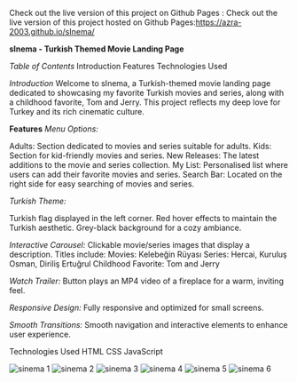 Check out the live version of this project on Github Pages : Check out the live version of this project hosted on Github Pages:https://azra-2003.github.io/sInema/

**sInema - Turkish Themed Movie Landing Page**

*Table of Contents*
Introduction
Features
Technologies Used

*Introduction*
Welcome to sInema, a Turkish-themed movie landing page dedicated to showcasing my favorite Turkish movies and series, along with a childhood favorite, Tom and Jerry.
This project reflects my deep love for Turkey and its rich cinematic culture.

**Features**
*Menu Options:*

Adults: Section dedicated to movies and series suitable for adults.
Kids: Section for kid-friendly movies and series.
New Releases: The latest additions to the movie and series collection.
My List: Personalised list where users can add their favorite movies and series.
Search Bar: Located on the right side for easy searching of movies and series.

*Turkish Theme:*

Turkish flag displayed in the left corner.
Red hover effects to maintain the Turkish aesthetic.
Grey-black background for a cozy ambiance.

*Interactive Carousel:*
Clickable movie/series images that display a description.
Titles include:
Movies: Kelebeğin Rüyası
Series: Hercai, Kuruluş Osman, Diriliş Ertuğrul
Childhood Favorite: Tom and Jerry

*Watch Trailer:*
Button plays an MP4 video of a fireplace for a warm, inviting feel.

*Responsive Design:*
Fully responsive and optimized for small screens.

*Smooth Transitions:*
Smooth navigation and interactive elements to enhance user experience.

Technologies Used
HTML
CSS
JavaScript

![sinema 1](https://github.com/Azra-2003/Turkish-landing-page/assets/157401242/c97405a5-256d-4bd6-bd62-fb5316181d77)
![sinema 2](https://github.com/Azra-2003/Turkish-landing-page/assets/157401242/0f5f0fbd-e8ee-4310-9692-32396a555468)
![sinema 3](https://github.com/Azra-2003/Turkish-landing-page/assets/157401242/c104a9a6-bceb-407c-a107-e3ef08dfa93e)
![sinema 4](https://github.com/Azra-2003/Turkish-landing-page/assets/157401242/9fb2a9fb-1d70-4a9e-a839-a7a3bc3c8262)
![sinema 5](https://github.com/Azra-2003/Turkish-landing-page/assets/157401242/3ae0aa51-8fe8-4715-93cc-e7b74c926623)
![sinema 6](https://github.com/Azra-2003/Turkish-landing-page/assets/157401242/4e0aaa24-f90b-46c1-898c-64a0791fb18b)




